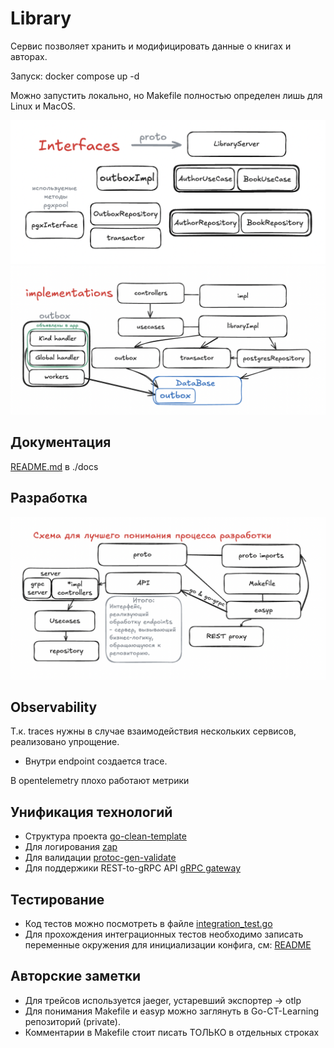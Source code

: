 # Library

Сервис позволяет хранить и модифицировать данные о книгах и авторах.

Запуск: docker compose up -d

Можно запустить локально, но Makefile полностью определен лишь для Linux и MacOS.

![интерфейсы](docs/scheme/Interfaces.png)
![реализация](docs/scheme/Implementations.png)

## Документация
[README.md](./docs/README.md) в ./docs

## Разработка

![разработка](docs/scheme/developing.png)

## Observability
Т.к. traces нужны в случае взаимодействия нескольких сервисов, реализовано упрощение.
* Внутри endpoint создается trace.

В opentelemetry плохо работают метрики

## Унификация технологий
* Структура проекта [go-clean-template](https://github.com/evrone/go-clean-template)
* Для логирования [zap](https://github.com/uber-go/zap)
* Для валидации [protoc-gen-validate](https://github.com/bufbuild/protoc-gen-validate)
* Для поддержики REST-to-gRPC API [gRPC gateway](https://grpc-ecosystem.github.io/grpc-gateway/)

## Тестирование
* Код тестов можно посмотреть в файле [integration_test.go](./integration-test/integration_test.go)
* Для прохождения интеграционных тестов необходимо записать переменные окружения для инициализации конфига, см: [README](./cmd/library/README.md)

## Авторские заметки
* Для трейсов используется jaeger, устаревший экспортер -> otlp
* Для понимания Makefile и easyp можно заглянуть в Go-CT-Learning репозиторий (private).
* Комментарии в Makefile стоит писать ТОЛЬКО в отдельных строках
